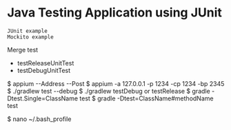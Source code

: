 # Java Testing Application using JUnit

	JUnit example
	Mockito example


Merge test

- testReleaseUnitTest
- testDebugUnitTest

$ appium --Address --Post
$ appium -a 127.0.0.1 -p 1234 -cp 1234 -bp 2345
$ ./gradlew test --debug
$ ./gradlew testDebug or testRelease
$ gradle -Dtest.Single=ClassName test
$ gradle -Dtest=ClassName#methodName test

$ nano ~/.bash_profile

